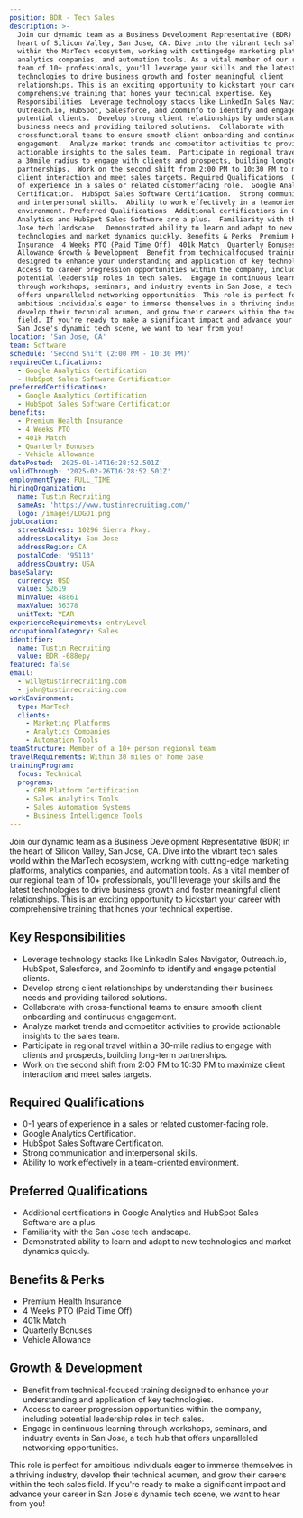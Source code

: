 ```yaml
---
position: BDR - Tech Sales
description: >-
  Join our dynamic team as a Business Development Representative (BDR) in the
  heart of Silicon Valley, San Jose, CA. Dive into the vibrant tech sales world
  within the MarTech ecosystem, working with cuttingedge marketing platforms,
  analytics companies, and automation tools. As a vital member of our regional
  team of 10+ professionals, you'll leverage your skills and the latest
  technologies to drive business growth and foster meaningful client
  relationships. This is an exciting opportunity to kickstart your career with
  comprehensive training that hones your technical expertise. Key
  Responsibilities  Leverage technology stacks like LinkedIn Sales Navigator,
  Outreach.io, HubSpot, Salesforce, and ZoomInfo to identify and engage
  potential clients.  Develop strong client relationships by understanding their
  business needs and providing tailored solutions.  Collaborate with
  crossfunctional teams to ensure smooth client onboarding and continuous
  engagement.  Analyze market trends and competitor activities to provide
  actionable insights to the sales team.  Participate in regional travel within
  a 30mile radius to engage with clients and prospects, building longterm
  partnerships.  Work on the second shift from 2:00 PM to 10:30 PM to maximize
  client interaction and meet sales targets. Required Qualifications  01 years
  of experience in a sales or related customerfacing role.  Google Analytics
  Certification.  HubSpot Sales Software Certification.  Strong communication
  and interpersonal skills.  Ability to work effectively in a teamoriented
  environment. Preferred Qualifications  Additional certifications in Google
  Analytics and HubSpot Sales Software are a plus.  Familiarity with the San
  Jose tech landscape.  Demonstrated ability to learn and adapt to new
  technologies and market dynamics quickly. Benefits & Perks  Premium Health
  Insurance  4 Weeks PTO (Paid Time Off)  401k Match  Quarterly Bonuses  Vehicle
  Allowance Growth & Development  Benefit from technicalfocused training
  designed to enhance your understanding and application of key technologies. 
  Access to career progression opportunities within the company, including
  potential leadership roles in tech sales.  Engage in continuous learning
  through workshops, seminars, and industry events in San Jose, a tech hub that
  offers unparalleled networking opportunities. This role is perfect for
  ambitious individuals eager to immerse themselves in a thriving industry,
  develop their technical acumen, and grow their careers within the tech sales
  field. If you're ready to make a significant impact and advance your career in
  San Jose's dynamic tech scene, we want to hear from you!
location: 'San Jose, CA'
team: Software
schedule: 'Second Shift (2:00 PM - 10:30 PM)'
requiredCertifications:
  - Google Analytics Certification
  - HubSpot Sales Software Certification
preferredCertifications:
  - Google Analytics Certification
  - HubSpot Sales Software Certification
benefits:
  - Premium Health Insurance
  - 4 Weeks PTO
  - 401k Match
  - Quarterly Bonuses
  - Vehicle Allowance
datePosted: '2025-01-14T16:28:52.501Z'
validThrough: '2025-02-26T16:28:52.501Z'
employmentType: FULL_TIME
hiringOrganization:
  name: Tustin Recruiting
  sameAs: 'https://www.tustinrecruiting.com/'
  logo: /images/LOGO1.png
jobLocation:
  streetAddress: 10296 Sierra Pkwy.
  addressLocality: San Jose
  addressRegion: CA
  postalCode: '95113'
  addressCountry: USA
baseSalary:
  currency: USD
  value: 52619
  minValue: 48861
  maxValue: 56378
  unitText: YEAR
experienceRequirements: entryLevel
occupationalCategory: Sales
identifier:
  name: Tustin Recruiting
  value: BDR -688epy
featured: false
email:
  - will@tustinrecruiting.com
  - john@tustinrecruiting.com
workEnvironment:
  type: MarTech
  clients:
    - Marketing Platforms
    - Analytics Companies
    - Automation Tools
teamStructure: Member of a 10+ person regional team
travelRequirements: Within 30 miles of home base
trainingProgram:
  focus: Technical
  programs:
    - CRM Platform Certification
    - Sales Analytics Tools
    - Sales Automation Systems
    - Business Intelligence Tools
---
```



Join our dynamic team as a Business Development Representative (BDR) in the heart of Silicon Valley, San Jose, CA. Dive into the vibrant tech sales world within the MarTech ecosystem, working with cutting-edge marketing platforms, analytics companies, and automation tools. As a vital member of our regional team of 10+ professionals, you'll leverage your skills and the latest technologies to drive business growth and foster meaningful client relationships. This is an exciting opportunity to kickstart your career with comprehensive training that hones your technical expertise.

## Key Responsibilities
- Leverage technology stacks like LinkedIn Sales Navigator, Outreach.io, HubSpot, Salesforce, and ZoomInfo to identify and engage potential clients.
- Develop strong client relationships by understanding their business needs and providing tailored solutions.
- Collaborate with cross-functional teams to ensure smooth client onboarding and continuous engagement.
- Analyze market trends and competitor activities to provide actionable insights to the sales team.
- Participate in regional travel within a 30-mile radius to engage with clients and prospects, building long-term partnerships.
- Work on the second shift from 2:00 PM to 10:30 PM to maximize client interaction and meet sales targets.

## Required Qualifications
- 0-1 years of experience in a sales or related customer-facing role.
- Google Analytics Certification.
- HubSpot Sales Software Certification.
- Strong communication and interpersonal skills.
- Ability to work effectively in a team-oriented environment.

## Preferred Qualifications
- Additional certifications in Google Analytics and HubSpot Sales Software are a plus.
- Familiarity with the San Jose tech landscape.
- Demonstrated ability to learn and adapt to new technologies and market dynamics quickly.

## Benefits & Perks
- Premium Health Insurance
- 4 Weeks PTO (Paid Time Off)
- 401k Match
- Quarterly Bonuses
- Vehicle Allowance

## Growth & Development
- Benefit from technical-focused training designed to enhance your understanding and application of key technologies.
- Access to career progression opportunities within the company, including potential leadership roles in tech sales.
- Engage in continuous learning through workshops, seminars, and industry events in San Jose, a tech hub that offers unparalleled networking opportunities.

This role is perfect for ambitious individuals eager to immerse themselves in a thriving industry, develop their technical acumen, and grow their careers within the tech sales field. If you're ready to make a significant impact and advance your career in San Jose's dynamic tech scene, we want to hear from you!
